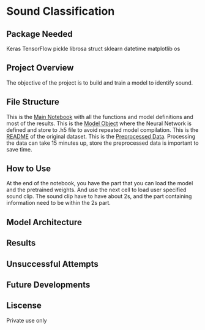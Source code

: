 # Sound Classification

## Package Needed
Keras
TensorFlow
pickle
librosa
struct
sklearn
datetime
matplotlib
os

## Project Overview
The objective of the project is to build and train a model to identify sound. 

## File Structure
This is the [Main Notebook](./Audio&#32;Classification.ipynb) with all the functions and model definitions and most of the results.
This is the [Model Object](./model.h5) where the Neural Network is defined and store to .h5 file to avoid repeated model compilation.
This is the [README](./UrbanSound8K_README.txt) of the original dataset.
This is the [Preprocessed Data](./audio_features_mfcc40.pickle). Processing the data can take 15 minutes up, store the preprocessed data is important to save time.



## How to Use
At the end of the notebook, you have the part that you can load the model and the pretrained weights. And use the next cell to load user specified sound clip. The sound clip have to have about 2s, and the part containing information need to be within the 2s part. 

## Model Architecture


## Results

## Unsuccessful Attempts

## Future Developments

## Liscense
Private use only
